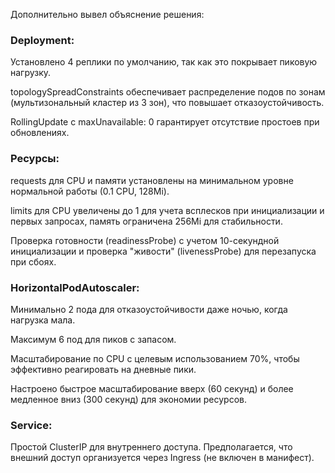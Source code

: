 Дополнительно вывел объяснение решения:

### Deployment:
Установлено 4 реплики по умолчанию, так как это покрывает пиковую нагрузку.

topologySpreadConstraints обеспечивает распределение подов по зонам (мультизональный кластер из 3 зон), что повышает отказоустойчивость.

RollingUpdate с maxUnavailable: 0 гарантирует отсутствие простоев при обновлениях.

### Ресурсы:
requests для CPU и памяти установлены на минимальном уровне нормальной работы (0.1 CPU, 128Mi).

limits для CPU увеличены до 1 для учета всплесков при инициализации и первых запросах, память ограничена 256Mi для стабильности.

Проверка готовности (readinessProbe) с учетом 10-секундной инициализации и проверка "живости" (livenessProbe) для перезапуска при сбоях.

### HorizontalPodAutoscaler:
Минимально 2 пода для отказоустойчивости даже ночью, когда нагрузка мала.

Максимум 6 под для пиков с запасом.

Масштабирование по CPU с целевым использованием 70%, чтобы эффективно реагировать на дневные пики.

Настроено быстрое масштабирование вверх (60 секунд) и более медленное вниз (300 секунд) для экономии ресурсов.

### Service:
Простой ClusterIP для внутреннего доступа. Предполагается, что внешний доступ организуется через Ingress (не включен в манифест).
